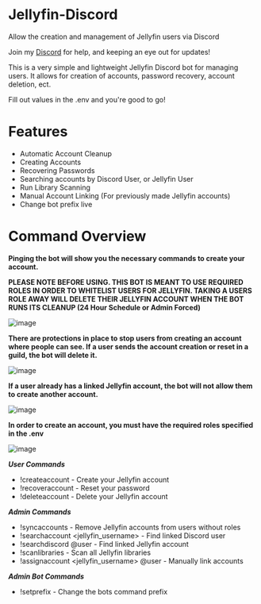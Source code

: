 # Jellyfin-Discord
Allow the creation and management of Jellyfin users via Discord

Join my [Discord](https://discord.com/invite/zJMUNCPtPy) for help, and keeping an eye out for updates!

This is a very simple and lightweight Jellyfin Discord bot for managing users. It allows for creation of accounts, password recovery, account deletion, ect.

Fill out values in the .env and you're good to go!

# Features

- Automatic Account Cleanup
- Creating Accounts
- Recovering Passwords
- Searching accounts by Discord User, or Jellyfin User
- Run Library Scanning
- Manual Account Linking (For previously made Jellyfin accounts)
- Change bot prefix live

# Command Overview

**Pinging the bot will show you the necessary commands to create your account.**

**PLEASE NOTE BEFORE USING. THIS BOT IS MEANT TO USE REQUIRED ROLES IN ORDER TO WHITELIST USERS FOR JELLYFIN. TAKING A USERS ROLE AWAY WILL DELETE THEIR JELLYFIN ACCOUNT WHEN THE BOT RUNS ITS CLEANUP (24 Hour Schedule or Admin Forced)**

![image](https://cdn.pengucc.com/images/projects/jellyfin-bot/ping.png)

**There are protections in place to stop users from creating an account where people can see. If a user sends the account creation or reset in a guild, the bot will delete it.**

![image](https://cdn.pengucc.com/images/projects/jellyfin-bot/account-deny.png)

**If a user already has a linked Jellyfin account, the bot will not allow them to create another account.**

![image](https://cdn.pengucc.com/images/projects/jellyfin-bot/account-limit.png)

**In order to create an account, you must have the required roles specified in the .env**

![image](https://cdn.pengucc.com/images/projects/jellyfin-bot/role-required.png)

***User Commands***
- !createaccount <username> <password> - Create your Jellyfin account
- !recoveraccount <username> <newpassword> - Reset your password
- !deleteaccount <username> - Delete your Jellyfin account

***Admin Commands***
- !syncaccounts - Remove Jellyfin accounts from users without roles
- !searchaccount <jellyfin_username> - Find linked Discord user
- !searchdiscord @user - Find linked Jellyfin account
- !scanlibraries - Scan all Jellyfin libraries
- !assignaccount <jellyfin_username> @user - Manually link accounts

***Admin Bot Commands***
- !setprefix - Change the bots command prefix
